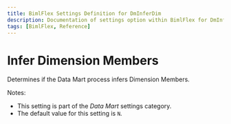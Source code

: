 ```yaml
---
title: BimlFlex Settings Definition for DmInferDim
description: Documentation of settings option within BimlFlex for DmInferDim
tags: [BimlFlex, Reference]
---
```


# Infer Dimension Members

Determines if the Data Mart process infers Dimension Members.

Notes:

* This setting is part of the *Data Mart* settings category.
* The default value for this setting is `N`.
